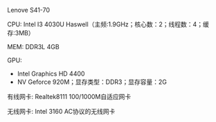 Lenove S41-70

CPU: Intel I3 4030U Haswell（主频:1.9GHz；核心数：2；线程数：4；缓存:3MB）

MEM: DDR3L 4GB

GPU:
- Intel Graphics HD 4400
- NV Geforce 920M；显存类型：DDR3；显存容量：2G

有线网卡: Realtek8111 100/1000M自适应网卡

无线网卡: Intel 3160 AC协议的无线网卡